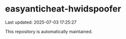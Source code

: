 # easyanticheat-hwidspoofer

Last updated: 2025-07-03 17:25:27

This repository is automatically maintained.
